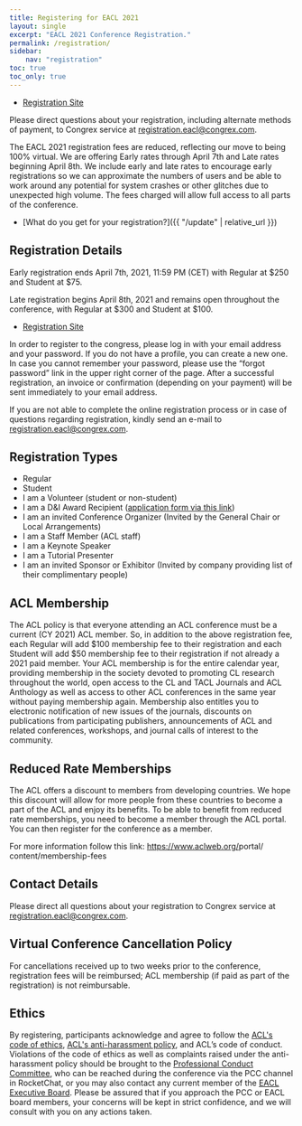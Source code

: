 ```yaml
---
title: Registering for EACL 2021
layout: single
excerpt: "EACL 2021 Conference Registration."
permalink: /registration/
sidebar:
    nav: "registration"
toc: true
toc_only: true
---
```


- [Registration Site](https://booking.congrex.com/Login.aspx?event=eacl2021)

Please direct questions about your registration, including alternate methods of payment, to Congrex service at [registration.eacl@congrex.com](mailto:registration.eacl@congrex.com).

The EACL 2021 registration fees are reduced, reflecting our move to being 100% virtual. We are offering Early rates through April 7th and Late rates beginning April 8th. We include early and late rates to encourage early registrations so we can approximate the numbers of users and be able to work around any potential for system crashes or other glitches due to unexpected high volume. The fees charged will allow full access to all parts of the conference.

- [What do you get for your registration?]({{ "/update" | relative_url }})

## Registration Details

Early registration ends April 7th, 2021, 11:59 PM (CET) with Regular at $250 and Student at $75.

Late registration begins April 8th, 2021 and remains open throughout the conference, with Regular at $300 and Student at $100.

- [Registration Site](https://booking.congrex.com/Login.aspx?event=eacl2021)

In order to register to the congress, please log in with your email address and your password. If you do not have a profile, you can create a new one. In case you cannot remember your password, please use the “forgot password” link in the upper right corner of the page. After a successful registration, an invoice or confirmation (depending on your payment) will be sent immediately to your email address.

If you are not able to complete the online registration process or in case of questions regarding registration, kindly send an e-mail to [registration.eacl@congrex.com](mailto:registration.eacl@congrex.com).

## Registration Types

- Regular
- Student
- I am a Volunteer (student or non-student)
- I am a D&I Award Recipient ([application form via this link](https://forms.gle/MDoWCXaLG8jLDBkh9))
- I am an invited Conference Organizer (Invited by the General Chair or Local Arrangements)
- I am a Staff Member (ACL staff)
- I am a Keynote Speaker
- I am a Tutorial Presenter
- I am an invited Sponsor or Exhibitor (Invited by company providing list of their complimentary people)

## ACL Membership

The ACL policy is that everyone attending an ACL conference must be a current (CY 2021) ACL member. So, in addition to the above registration fee, each Regular will add $100 membership fee to their registration and each Student will add $50 membership fee to their registration if not already a 2021 paid member. Your ACL membership is for the entire calendar year, providing membership in the society devoted to promoting CL research throughout the world, open access to the CL and TACL Journals and ACL Anthology as well as access to other ACL conferences in the same year without paying membership again. Membership also entitles you to electronic notification of new issues of the journals, discounts on publications from participating publishers, announcements of ACL and related conferences, workshops, and journal calls of interest to the community.

## Reduced Rate Memberships

The ACL offers a discount to members from developing countries. We hope this discount will allow for more people from these countries to become a part of the ACL and enjoy its benefits. To be able to benefit from reduced rate memberships, you need to become a member through the ACL portal. You can then register for the conference as a member.

For more information follow this link: <a href="https://www.aclweb.org/portal/content/membership-fees">https://www.aclweb.org/<wbr>portal/<wbr>content/<wbr>membership-fees</a>

## Contact Details

Please direct all questions about your registration to Congrex service at [registration.eacl@congrex.com](mailto:registration.eacl@congrex.com).

## Virtual Conference Cancellation Policy

For cancellations received up to two weeks prior to the conference, registration fees will be reimbursed; ACL membership (if paid as part of the registration) is not reimbursable.

## Ethics

By registering, participants acknowledge and agree to follow the [ACL's code of ethics](https://www.aclweb.org/portal/content/acl-code-ethics), [ACL's anti-harassment policy](https://www.aclweb.org/adminwiki/index.php?title=Anti-Harassment_Policy), and ACL’s code of conduct. Violations of the code of ethics as well as complaints raised under the anti-harassment policy should be brought to the [Professional Conduct Committee](https://www.aclweb.org/adminwiki/index.php?title=Professional_Conduct_Committee), who can be reached during the conference via the PCC channel in RocketChat, or you may also contact any current member of the [EACL Executive Board](http://eacl.org/general/#officers). Please be assured that if you approach the PCC or EACL board members,  your concerns will be kept in strict confidence, and we will consult with you on any actions taken.